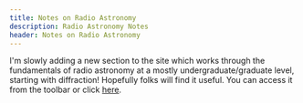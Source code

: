 ```yaml
---
title: Notes on Radio Astronomy
description: Radio Astronomy Notes
header: Notes on Radio Astronomy
---
```



I'm slowly adding a new section to the site which works through the fundamentals of radio astronomy at a mostly undergraduate/graduate level, starting with diffraction! Hopefully folks will find it useful. You can access it from the toolbar or click <a href="http://tarraneheftekhari.com/radioastronomy">here</a>.